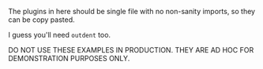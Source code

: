The plugins in here should be single file with no non-sanity imports, so they can be copy pasted.

I guess you'll need `outdent` too.

DO NOT USE THESE EXAMPLES IN PRODUCTION. THEY ARE AD HOC FOR DEMONSTRATION PURPOSES ONLY.
